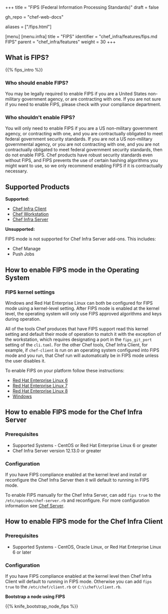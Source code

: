+++
title = "FIPS (Federal Information Processing Standards)"
draft = false

gh_repo = "chef-web-docs"

aliases = ["/fips.html"]

[menu]
  [menu.infra]
    title = "FIPS"
    identifier = "chef_infra/features/fips.md FIPS"
    parent = "chef_infra/features"
    weight = 30
+++

## What is FIPS?

{{% fips_intro %}}

### Who should enable FIPS?

You may be legally required to enable FIPS if you are a United States
non-military government agency, or are contracting with one. If you are
not sure if you need to enable FIPS, please check with your compliance
department.

### Who shouldn't enable FIPS?

You will only need to enable FIPS if you are a US non-military
government agency, or contracting with one, and you are contractually
obligated to meet federal government security standards. If you are not
a US non-military governmental agency, or you are not contracting with
one, and you are not contractually obligated to meet federal government
security standards, then do not enable FIPS. Chef products have robust
security standards even without FIPS, and FIPS prevents the use of
certain hashing algorithms you might want to use, so we only recommend
enabling FIPS if it is contractually necessary.

## Supported Products

**Supported:**

- [Chef Infra Client](/fips/#how-to-enable-fips-mode-for-the-chef-client)
- [Chef Workstation](/fips/#how-to-enable-fips-mode-for-workstations)
- [Chef Infra Server](/fips/#how-to-enable-fips-mode-for-the-chef-server)

**Unsupported:**

FIPS mode is not supported for Chef Infra Server add-ons. This includes:

- Chef Manage
- Push Jobs

## How to enable FIPS mode in the Operating System

### FIPS kernel settings

Windows and Red Hat Enterprise Linux can both be configured for FIPS
mode using a kernel-level setting. After FIPS mode is enabled at the
kernel level, the operating system will only use FIPS approved
algorithms and keys during operation.

All of the tools Chef produces that have FIPS support read this kernel
setting and default their mode of operation to match it with the
exception of the workstation, which requires designating a port in the
`fips_git_port` setting of the `cli.toml`. For the other Chef tools,
Chef Infra Client, for example, if `chef-client` is run on an operating
system configured into FIPS mode and you run, that Chef run will
automatically be in FIPS mode unless the user disables it.

To enable FIPS on your platform follow these instructions:

- [Red Hat Enterprise Linux 6](https://access.redhat.com/documentation/en-US/Red_Hat_Enterprise_Linux/6/html/Security_Guide/sect-Security_Guide-Federal_Standards_And_Regulations-Federal_Information_Processing_Standard.html)
- [Red Hat Enterprise Linux 7](https://access.redhat.com/documentation/en-US/Red_Hat_Enterprise_Linux/7/html/Security_Guide/chap-Federal_Standards_and_Regulations.html#sec-Enabling-FIPS-Mode)
- [Red Hat Enterprise Linux 8](https://www.redhat.com/en/blog/how-rhel-8-designed-fips-140-2-requirements)
- [Windows](https://technet.microsoft.com/en-us/library/cc750357.aspx)

## How to enable FIPS mode for the Chef Infra Server

### Prerequisites

- Supported Systems - CentOS or Red Hat Enterprise Linux 6 or greater
- Chef Infra Server version <span class="title-ref">12.13.0</span> or greater

### Configuration

If you have FIPS compliance enabled at the kernel level and install or
reconfigure the Chef Infra Server then it will default to running in
FIPS mode.

To enable FIPS manually for the Chef Infra Server, can add `fips true`
to the `/etc/opscode/chef-server.rb` and reconfigure. For more
configuration information see [Chef
Server](/server/config_rb_server_optional_settings/).

## How to enable FIPS mode for the Chef Infra Client

### Prerequisites

- Supported Systems - CentOS, Oracle Linux, or Red Hat Enterprise Linux 6 or later

### Configuration

If you have FIPS compliance enabled at the kernel level then Chef Infra
Client will default to running in FIPS mode. Otherwise you can add
`fips true` to the `/etc/chef/client.rb` or `C:\\chef\\client.rb`.

**Bootstrap a node using FIPS**

{{% knife_bootstrap_node_fips %}}
